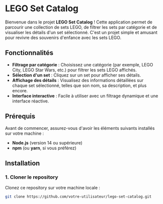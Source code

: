 # LEGO Set Catalog

Bienvenue dans le projet **LEGO Set Catalog** ! Cette application permet de parcourir une collection de sets LEGO, de filtrer les sets par catégorie et de visualiser les détails d'un set sélectionné. C'est un projet simple et amusant pour revivre des souvenirs d'enfance avec les sets LEGO.

## Fonctionnalités

- **Filtrage par catégorie** : Choisissez une catégorie (par exemple, LEGO City, LEGO Star Wars, etc.) pour filtrer les sets LEGO affichés.
- **Sélection d'un set** : Cliquez sur un set pour afficher ses détails.
- **Affichage des détails** : Visualisez des informations détaillées sur chaque set sélectionné, telles que son nom, sa description, et plus encore.
- **Interface interactive** : Facile à utiliser avec un filtrage dynamique et une interface réactive.

## Prérequis

Avant de commencer, assurez-vous d'avoir les éléments suivants installés sur votre machine :

- **Node.js** (version 14 ou supérieure)
- **npm** (ou **yarn**, si vous préférez)

## Installation

### 1. Cloner le repository

Clonez ce repository sur votre machine locale :

```bash
git clone https://github.com/votre-utilisateur/lego-set-catalog.git
